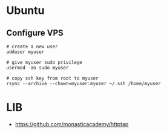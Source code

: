 # Ubuntu


## Configure VPS

```
# create a new user
adduser myuser

# give myuser sudo privilege
usermod -aG sudo myuser

# copy ssh key from root to myuser
rsync --archive --chown=myuser:myuser ~/.ssh /home/myuser
```

# LIB
- https://github.com/monasticacademy/httptap
